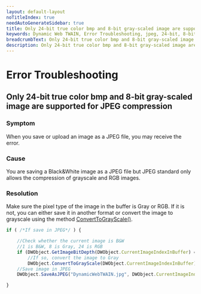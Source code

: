 ```yaml
---
layout: default-layout
noTitleIndex: true
needAutoGenerateSidebar: true
title: Only 24-bit true color bmp and 8-bit gray-scaled image are supported for JPEG compression
keywords: Dynamic Web TWAIN, Error Troubleshooting, jpeg, 24-bit, 8-bit
breadcrumbText: Only 24-bit true color bmp and 8-bit gray-scaled image are supported for JPEG compression
description: Only 24-bit true color bmp and 8-bit gray-scaled image are supported for JPEG compression
---
```


# Error Troubleshooting

## Only 24-bit true color bmp and 8-bit gray-scaled image are supported for JPEG compression

### Symptom

When you save or upload an image as a JPEG file, you may receive the error.

### Cause

You are saving a Black&White image as a JPEG file but JPEG standard only allows the compression of grayscale and RGB images.

### Resolution

Make sure the pixel type of the image in the buffer is Gray or RGB. If it is not, you can either save it in another format or convert the image to grayscale using the method [ConvertToGrayScale()]({{site.info}}api/WebTwain_Edit.html#converttograyscale).

```javascript
if ( /*If save in JPEG*/ ) {

    //Check whether the current image is B&W
    //1 is B&W, 8 is Gray, 24 is RGB
    if (DWObject.GetImageBitDepth(DWObject.CurrentImageIndexInBuffer) == 1)
        //If so, convert the image to Gray
        DWObject.ConvertToGrayScale(DWObject.CurrentImageIndexInBuffer);
    //Save image in JPEG
    DWObject.SaveAsJPEG("DynamicWebTWAIN.jpg", DWObject.CurrentImageIndexInBuffer);

}
```

